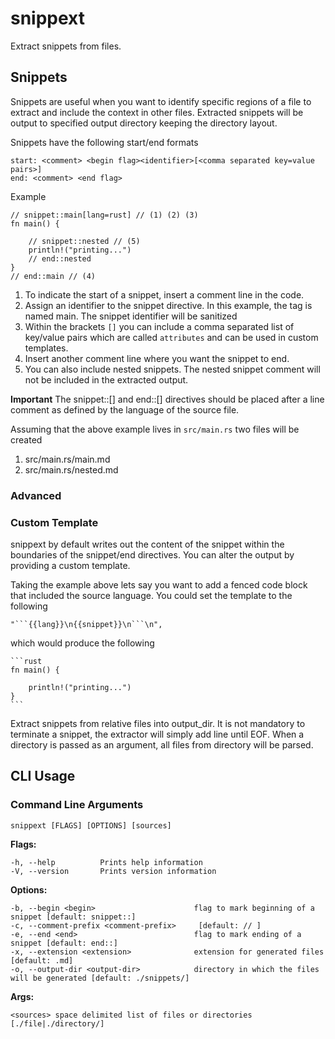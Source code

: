 # snippext

Extract snippets from files.

## Snippets

Snippets are useful when you want to identify specific regions of a file to extract and include the context in other files. 
Extracted snippets will be output to specified output directory keeping the directory layout.

Snippets have the following start/end formats

```
start: <comment> <begin flag><identifier>[<comma separated key=value pairs>]
end: <comment> <end flag>
```

Example
```
// snippet::main[lang=rust] // (1) (2) (3)
fn main() {

    // snippet::nested // (5)
    println!("printing...")
    // end::nested
}
// end::main // (4)
```
1. To indicate the start of a snippet, insert a comment line in the code.
2. Assign an identifier to the snippet directive. In this example, the tag is named main. The snippet identifier will be sanitized
3. Within the brackets `[]` you can include a comma separated list of key/value pairs which are called `attributes` and can be used  in custom templates. 
4. Insert another comment line where you want the snippet to end.
5. You can also include nested snippets. The nested snippet comment will not be included in the extracted output.

**Important**
The snippet::[] and end::[] directives should be placed after a line comment as defined by the language of the source file. 

Assuming that the above example lives in `src/main.rs` two files will be created
1. src/main.rs/main.md
2. src/main.rs/nested.md

### Advanced

### Custom Template

snippext by default writes out the content of the snippet within the boundaries of the snippet/end directives. 
You can alter the output by providing a custom template.

Taking the example above lets say you want to add a fenced code block that included the source language. You could set the template to the following
```
"```{{lang}}\n{{snippet}}\n```\n",
```

which would produce the following

    ```rust
    fn main() {

        println!("printing...")
    }
    ```

Extract snippets from relative files into output_dir. It is not mandatory to terminate a snippet, the extractor will simply add line until EOF. When a directory is passed as an argument, all files from directory will be parsed.

## CLI Usage

### Command Line Arguments

```
snippext [FLAGS] [OPTIONS] [sources]
```

**Flags:**
```
-h, --help          Prints help information
-V, --version       Prints version information
```

**Options:**
```
-b, --begin <begin>                      flag to mark beginning of a snippet [default: snippet::]
-c, --comment-prefix <comment-prefix>     [default: // ]
-e, --end <end>                          flag to mark ending of a snippet [default: end::]
-x, --extension <extension>              extension for generated files [default: .md]
-o, --output-dir <output-dir>            directory in which the files will be generated [default: ./snippets/]
```

**Args:**

```
<sources> space delimited list of files or directories [./file|./directory/]
```
